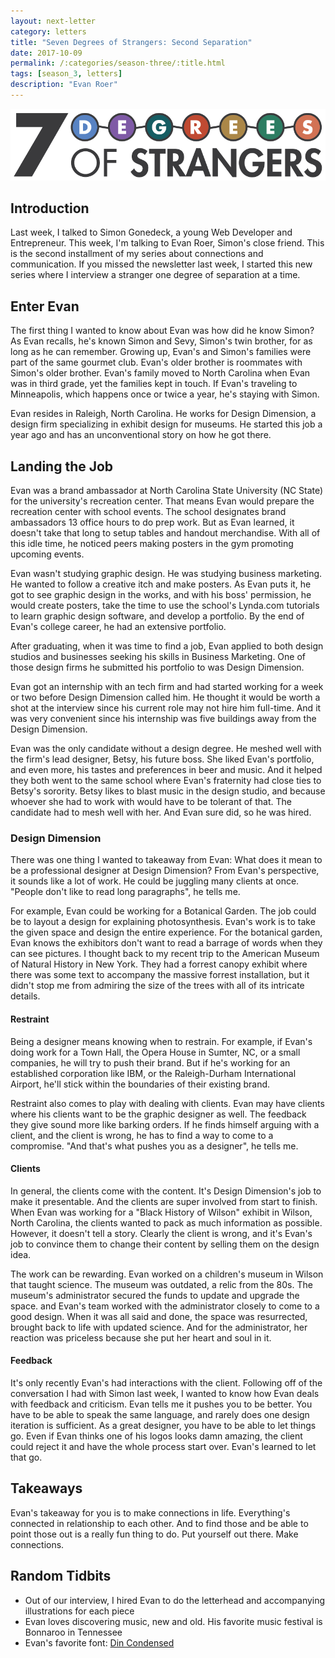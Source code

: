 ```yaml
---
layout: next-letter
category: letters
title: "Seven Degrees of Strangers: Second Separation"
date: 2017-10-09
permalink: /:categories/season-three/:title.html
tags: [season_3, letters]
description: "Evan Roer"
---
```


<img src="https://github.com/jermspeaks/jermspeaks.github.io/blob/master/assets/images/7_Degrees_Of_Strangers_Letterhead.png?raw=true" alt="7 Degrees of Strangers Letterhead" width="600" />

## Introduction

Last week, I talked to Simon Gonedeck, a young Web Developer and Entrepreneur. This week, I'm talking to Evan Roer, Simon's close friend. This is the second installment of my series about connections and communication. If you missed the newsletter last week, I started this new series where I interview a stranger one degree of separation at a time.

## Enter Evan

The first thing I wanted to know about Evan was how did he know Simon? As Evan recalls, he's known Simon and Sevy, Simon's twin brother, for as long as he can remember. Growing up, Evan's and Simon's families were part of the same gourmet club. Evan's older brother is roommates with Simon's older brother. Evan's family moved to North Carolina when Evan was in third grade, yet the families kept in touch. If Evan's traveling to Minneapolis, which happens once or twice a year, he's staying with Simon.

Evan resides in Raleigh, North Carolina. He works for Design Dimension, a design firm specializing in exhibit design for museums. He started this job a year ago and has an unconventional story on how he got there.

## Landing the Job

Evan was a brand ambassador at North Carolina State University (NC State) for the university's recreation center. That means Evan would prepare the recreation center with school events. The school designates brand ambassadors 13 office hours to do prep work. But as Evan learned, it doesn't take that long to setup tables and handout merchandise. With all of this idle time, he noticed peers making posters in the gym promoting upcoming events.

Evan wasn't studying graphic design. He was studying business marketing. He wanted to follow a creative itch and make posters. As Evan puts it, he got to see graphic design in the works, and with his boss' permission, he would create posters, take the time to use the school's Lynda.com tutorials to learn graphic design software, and develop a portfolio. By the end of Evan's college career, he had an extensive portfolio.

After graduating, when it was time to find a job, Evan applied to both design studios and businesses seeking his skills in Business Marketing. One of those design firms he submitted his portfolio to was Design Dimension.

Evan got an internship with an tech firm and had started working for a week or two before Design Dimension called him. He thought it would be worth a shot at the interview since his current role may not hire him full-time. And it was very convenient since his internship was five buildings away from the Design Dimension.

Evan was the only candidate without a design degree. He meshed well with the firm's lead designer, Betsy, his future boss. She liked Evan's portfolio, and even more, his tastes and preferences in beer and music. And it helped they both went to the same school where Evan's fraternity had close ties to Betsy's sorority. Betsy likes to blast music in the design studio, and because whoever she had to work with would have to be tolerant of that. The candidate had to mesh well with her. And Evan sure did, so he was hired.

### Design Dimension

There was one thing I wanted to takeaway from Evan: What does it mean to be a professional designer at Design Dimension? From Evan's perspective, it sounds like a lot of work. He could be juggling many clients at once. "People don't like to read long paragraphs", he tells me.

For example, Evan could be working for a Botanical Garden. The job could be to layout a design for explaining photosynthesis. Evan's work is to take the given space and design the entire experience. For the botanical garden, Evan knows the exhibitors don't want to read a barrage of words when they can see pictures. I thought back to my recent trip to the American Museum of Natural History in New York. They had a forrest canopy exhibit where there was some text to accompany the massive forrest installation, but it didn't stop me from admiring the size of the trees with all of its intricate details.

#### Restraint

Being a designer means knowing when to restrain. For example, if Evan's doing work for a Town Hall, the Opera House in Sumter, NC, or a small companies, he will try to push their brand. But if he's working for an established corporation like IBM, or the Raleigh-Durham International Airport, he'll stick within the boundaries of their existing brand.

Restraint also comes to play with dealing with clients. Evan may have clients where his clients want to be the graphic designer as well. The feedback they give sound more like barking orders. If he finds himself arguing with a client, and the client is wrong, he has to find a way to come to a compromise. "And that's what pushes you as a designer", he tells me.

#### Clients

In general, the clients come with the content. It's Design Dimension's job to make it presentable. And the clients are super involved from start to finish. When Evan was working for a "Black History of Wilson" exhibit in Wilson, North Carolina, the clients wanted to pack as much information as possible. However, it doesn't tell a story. Clearly the client is wrong, and it's Evan's job to convince them to change their content by selling them on the design idea.

The work can be rewarding. Evan worked on a children's museum in Wilson that taught science. The museum was outdated, a relic from the 80s. The museum's administrator secured the funds to update and upgrade the space. and Evan's team worked with the administrator closely to come to a good design. When it was all said and done, the space was resurrected, brought back to life with updated science. And for the administrator, her reaction was priceless because she put her heart and soul in it.

#### Feedback

It's only recently Evan's had interactions with the client. Following off of the conversation I had with Simon last week, I wanted to know how Evan deals with feedback and criticism. Evan tells me it pushes you to be better. You have to be able to speak the same language, and rarely does one design iteration is sufficient. As a great designer, you have to be able to let things go. Even if Evan thinks one of his logos looks damn amazing, the client could reject it and have the whole process start over. Evan's learned to let that go.

## Takeaways

Evan's takeaway for you is to make connections in life. Everything's connected in relationship to each other. And to find those and be able to point those out is a really fun thing to do. Put yourself out there. Make connections.

## Random Tidbits

- Out of our interview, I hired Evan to do the letterhead and accompanying illustrations for each piece
- Evan loves discovering music, new and old. His favorite music festival is Bonnaroo in Tennessee
- Evan's favorite font: [Din Condensed](https://typekit.com/fonts/din-condensed)
